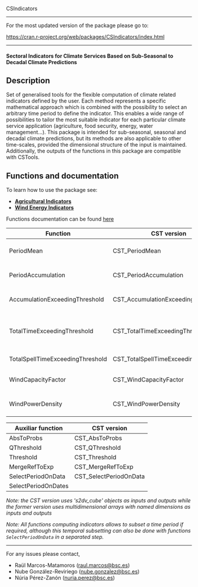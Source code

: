 CSIndicators

-----

For the most updated version of the package please go to:

https://cran.r-project.org/web/packages/CSIndicators/index.html

-----

#### Sectoral Indicators for Climate Services Based on Sub-Seasonal to Decadal Climate Predictions

## Description

Set of generalised tools for the flexible computation of climate related indicators defined by the user. Each method represents a specific mathematical approach which is combined with the possibility to select an arbitrary time period to define the indicator. This enables a wide range of possibilities to tailor the most suitable indicator for each particular climate service application (agriculture, food security, energy, water management…). This package is intended for sub-seasonal, seasonal and decadal climate predictions, but its methods are also applicable to other time-scales, provided the dimensional structure of the input is maintained. Additionally, the outputs of the functions in this package are compatible with CSTools.

## Functions and documentation

To learn how to use the package see:

- [**Agricultural Indicators**](https://CRAN.R-project.org/package=CSIndicators/vignettes/AgriculturalIndicators.html)
- [**Wind Energy Indicators**](https://CRAN.R-project.org/package=CSIndicators/vignettes/EnergyIndicators.html)

Functions documentation can be found [here](https://CRAN.R-project.org/package=CSIndicators/CSIndicators.pdf)

| Function                       | CST version                        | Indicators                      |
|--------------------------------|------------------------------------|---------------------------------|
|PeriodMean                      |CST_PeriodMean                      |GST, SprTX, DTR                  |
|PeriodAccumulation              |CST_PeriodAccumulation              |SprR, HarR, PRCPTOT              | 
|AccumulationExceedingThreshold  |CST_AccumulationExceedingThreshold  |GDD, R95pTOT, R99pTOT            |
|TotalTimeExceedingThreshold     |CST_TotalTimeExceedingThreshold     |SU35, SU, FD, ID, TR, R10mm, Rnmm|
|TotalSpellTimeExceedingThreshold|CST_TotalSpellTimeExceedingThreshold|WSDI, CSDI                       |
|WindCapacityFactor              |CST_WindCapacityFactor              |Wind Capacity Factor             |
|WindPowerDensity                |CST_WindPowerDensity                |Wind Power Density               |
 
  	
| Auxiliar function | CST version          |
|-------------------|----------------------|
|AbsToProbs         |CST_AbsToProbs        |
|QThreshold         |CST_QThreshold        |
|Threshold          |CST_Threshold         |
|MergeRefToExp      |CST_MergeRefToExp     |
|SelectPeriodOnData |CST_SelectPeriodOnData|
|SelectPeriodOnDates|                      |


*Note: the CST version uses 's2dv_cube' objects as inputs and outputs while the former version uses multidimensional arrays with named dimensions as inputs and outputs*

*Note: All functions computing indicators allows to subset a time period if required, although this temporal subsetting can also be done with functions `SelectPeriodOnData` in a separated step.* 

----

For any issues please contact, 

- Raül Marcos-Matamoros (raul.marcos@bsc.es)
- Nube González-Reviriego (nube.gonzalez@bsc.es)
- Núria Pérez-Zanón (nuria.perez@bsc.es)
